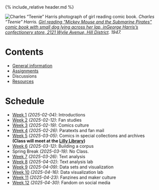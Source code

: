 [witten]: http://kg6ek7cq2b.search.serialssolutions.com/?V=1.0&L=KG6EK7CQ2B&S=JCs&C=TC0000298940&T=marc  "Witten, et al. in IUCAT"
[cb]: https://collectionbuilder.github.io "Collection Builder Home"
[omekanet]: https://omeka.net/ "Omeka hosted service"
[omekaorg]: https://omeka.org/ "Omeka Home"
{% include_relative header.md %}

![Charles “Teenie” Harris photograph of girl reading comic book.](images/5202-1680.jpg)
_Charles “Teenie” Harris. [Girl reading “Mickey Mouse and the Submarine Pirates” comic book with small dog lying across her lap, inGeorge Harris’s confectionery store, 2121 Wylie Avenue, Hill District](https://collection.cmoa.org/objects/c0c9fc36-1f44-4f08-ad24-6fdc69f61a30). 1947._
# Contents
- [General information](general.md)
- [Assignments](assignments.md)
- Discussions
- [Resources](comics-studies-resources.html)

# Schedule
- [Week 1](week01.md) _(2025-02-04)_: Introductions
- [Week 2](week02.md) _(2025-02-12)_: Fan studies
- [Week 3](week03.md) _(2025-02-19)_: Comics culture
- [Week 4](week04.md) _(2025-02-26)_: Paratexts and fan mail
- [Week 5](week05.md) _(2025-03-05)_: Comics in special collections and archives   
**(Class will meet at the [Lilly Library](https://maps.apple.com/?address=1200%20E%20Seventh%20St,%20Bloomington,%20IN%20%2047405,%20United%20States&auid=1366294706055500952&ll=39.167851,-86.519029&lsp=9902&q=Lilly%20Library))**
- [Week 6](week06.md) _(2025-03-12)_: Building a corpus
- Spring Break _(2025-03-19)_: No Class.
- [Week 7](week07.md) _(2025-03-26)_: Text analysis
- [Week 8](week08.md) _(2025-04-02)_: Text analysis lab
- [Week 9](week09.md) _(2025-04-09)_: Data sets and visualization
- [Week 10](week10.md) _(2025-04-16)_: Data visualization lab
- [Week 11](week11.md) _(2025-04-23)_: Fanzines and maker culture
- [Week 12](week12.md) _(2025-04-30)_: Fandom on social media
